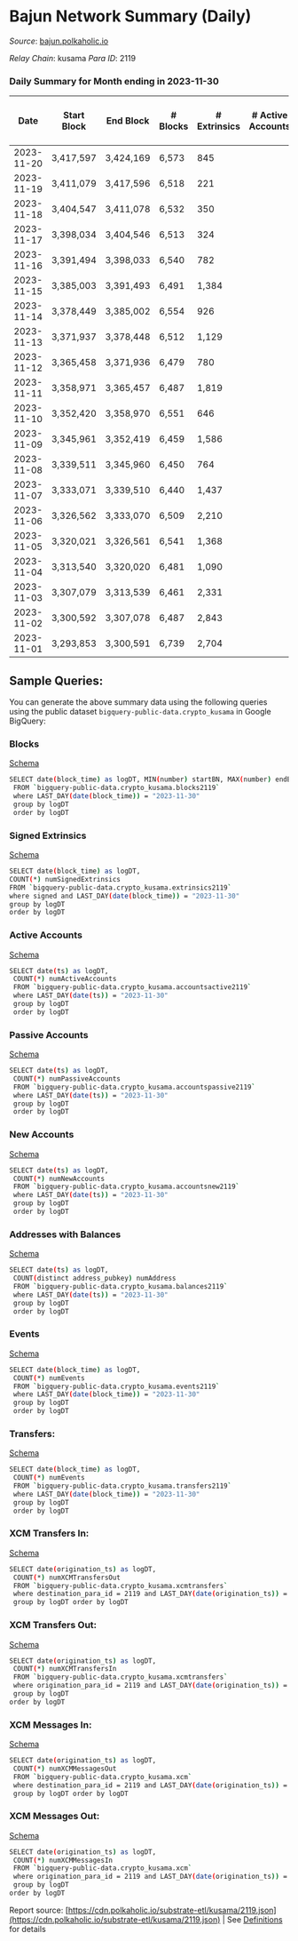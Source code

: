 # Bajun Network Summary (Daily)

_Source_: [bajun.polkaholic.io](https://bajun.polkaholic.io)

*Relay Chain*: kusama
*Para ID*: 2119



### Daily Summary for Month ending in 2023-11-30


| Date    | Start Block | End Block | # Blocks | # Extrinsics | # Active Accounts | # Passive Accounts | # New Accounts | # Addresses | # Events  | # Transfers ($USD) | # XCM Transfers In ($USD) | # XCM Transfers Out ($USD) | # XCM In | # XCM Out | Issues |
|---------|-------------|-----------|----------|--------------|-------------------|--------------------|----------------|-------------|-----------|--------------------|---------------------------|----------------------------|----------|-----------|--------|
| 2023-11-20 | 3,417,597 | 3,424,169 | 6,573 | 845 |  |  |  |  | 19,676 | 13  |   |   |  |  |  |
| 2023-11-19 | 3,411,079 | 3,417,596 | 6,518 | 221 |  |  |  |  | 14,783 | 10  |   |   |  |  |  |
| 2023-11-18 | 3,404,547 | 3,411,078 | 6,532 | 350 |  |  |  |  | 15,853 | 9  |   |   |  |  |  |
| 2023-11-17 | 3,398,034 | 3,404,546 | 6,513 | 324 |  |  |  |  | 15,631 | 9  |   |   |  |  |  |
| 2023-11-16 | 3,391,494 | 3,398,033 | 6,540 | 782 |  |  |  |  | 19,163 | 11  |   |   |  |  |  |
| 2023-11-15 | 3,385,003 | 3,391,493 | 6,491 | 1,384 |  |  |  |  | 23,918 | 17  |   |   |  |  |  |
| 2023-11-14 | 3,378,449 | 3,385,002 | 6,554 | 926 |  |  |  |  | 20,489 | 14  |   |   |  |  |  |
| 2023-11-13 | 3,371,937 | 3,378,448 | 6,512 | 1,129 |  |  |  |  | 22,230 | 5  |   |   |  |  |  |
| 2023-11-12 | 3,365,458 | 3,371,936 | 6,479 | 780 |  |  |  |  | 19,304 | 9  |   |   |  |  |  |
| 2023-11-11 | 3,358,971 | 3,365,457 | 6,487 | 1,819 |  |  |  |  | 27,933 | 14  |   |   |  |  |  |
| 2023-11-10 | 3,352,420 | 3,358,970 | 6,551 | 646 |  |  |  |  | 18,309 | 31  |   |   |  |  |  |
| 2023-11-09 | 3,345,961 | 3,352,419 | 6,459 | 1,586 |  |  |  |  | 25,808 | 20  |   |   |  |  |  |
| 2023-11-08 | 3,339,511 | 3,345,960 | 6,450 | 764 |  |  |  |  | 19,109 | 19  |   |   |  |  |  |
| 2023-11-07 | 3,333,071 | 3,339,510 | 6,440 | 1,437 |  |  |  |  | 24,400 | 30  |   |   |  |  |  |
| 2023-11-06 | 3,326,562 | 3,333,070 | 6,509 | 2,210 |  |  |  |  | 30,592 | 54  |   |   |  |  |  |
| 2023-11-05 | 3,320,021 | 3,326,561 | 6,541 | 1,368 |  |  |  |  | 23,953 | 17  |   |   |  |  |  |
| 2023-11-04 | 3,313,540 | 3,320,020 | 6,481 | 1,090 |  |  |  |  | 21,573 | 90  |   |   |  |  |  |
| 2023-11-03 | 3,307,079 | 3,313,539 | 6,461 | 2,331 |  |  |  |  | 31,060 | 28  |   |   |  |  |  |
| 2023-11-02 | 3,300,592 | 3,307,078 | 6,487 | 2,843 |  |  |  |  | 35,124 | 33  |   |   |  |  |  |
| 2023-11-01 | 3,293,853 | 3,300,591 | 6,739 | 2,704 |  |  |  |  | 34,702 | 45  |   |   |  |  |  |

## Sample Queries:
You can generate the above summary data using the following queries using the public dataset `bigquery-public-data.crypto_kusama` in Google BigQuery:


### Blocks 

[Schema](https://github.com/colorfulnotion/substrate-etl/blob/main/schema/blocks.json)

```bash
SELECT date(block_time) as logDT, MIN(number) startBN, MAX(number) endBN, COUNT(*) numBlocks 
 FROM `bigquery-public-data.crypto_kusama.blocks2119`  
 where LAST_DAY(date(block_time)) = "2023-11-30" 
 group by logDT 
 order by logDT
```

### Signed Extrinsics 

[Schema](https://github.com/colorfulnotion/substrate-etl/blob/main/schema/extrinsics.json)

```bash
SELECT date(block_time) as logDT, 
COUNT(*) numSignedExtrinsics 
FROM `bigquery-public-data.crypto_kusama.extrinsics2119`  
where signed and LAST_DAY(date(block_time)) = "2023-11-30" 
group by logDT 
order by logDT
```

### Active Accounts 

[Schema](https://github.com/colorfulnotion/substrate-etl/blob/main/schema/accountsactive.json)

```bash
SELECT date(ts) as logDT, 
 COUNT(*) numActiveAccounts 
 FROM `bigquery-public-data.crypto_kusama.accountsactive2119` 
 where LAST_DAY(date(ts)) = "2023-11-30" 
 group by logDT 
 order by logDT
```

### Passive Accounts 

[Schema](https://github.com/colorfulnotion/substrate-etl/blob/main/schema/accountspassive.json)

```bash
SELECT date(ts) as logDT, 
 COUNT(*) numPassiveAccounts 
 FROM `bigquery-public-data.crypto_kusama.accountspassive2119` 
 where LAST_DAY(date(ts)) = "2023-11-30" 
 group by logDT 
 order by logDT
```

### New Accounts 

[Schema](https://github.com/colorfulnotion/substrate-etl/blob/main/schema/accountsnew.json)

```bash
SELECT date(ts) as logDT, 
 COUNT(*) numNewAccounts 
 FROM `bigquery-public-data.crypto_kusama.accountsnew2119` 
 where LAST_DAY(date(ts)) = "2023-11-30" 
 group by logDT
 order by logDT
```

### Addresses with Balances 

[Schema](https://github.com/colorfulnotion/substrate-etl/blob/main/schema/balances.json)

```bash
SELECT date(ts) as logDT,
 COUNT(distinct address_pubkey) numAddress 
 FROM `bigquery-public-data.crypto_kusama.balances2119` 
 where LAST_DAY(date(ts)) = "2023-11-30" 
 group by logDT 
 order by logDT
```

### Events 

[Schema](https://github.com/colorfulnotion/substrate-etl/blob/main/schema/events.json)

```bash
SELECT date(block_time) as logDT, 
 COUNT(*) numEvents 
 FROM `bigquery-public-data.crypto_kusama.events2119` 
 where LAST_DAY(date(block_time)) = "2023-11-30" 
 group by logDT 
 order by logDT
```

### Transfers:

[Schema](https://github.com/colorfulnotion/substrate-etl/blob/main/schema/transfers.json)

```bash
SELECT date(block_time) as logDT, 
 COUNT(*) numEvents 
 FROM `bigquery-public-data.crypto_kusama.transfers2119` 
 where LAST_DAY(date(block_time)) = "2023-11-30" 
 group by logDT 
 order by logDT
```

### XCM Transfers In: 

[Schema](https://github.com/colorfulnotion/substrate-etl/blob/main/schema/xcmtransfers.json)

```bash
SELECT date(origination_ts) as logDT, 
 COUNT(*) numXCMTransfersOut 
 FROM `bigquery-public-data.crypto_kusama.xcmtransfers` 
 where destination_para_id = 2119 and LAST_DAY(date(origination_ts)) = "2023-11-30" 
 group by logDT order by logDT
```

### XCM Transfers Out: 

[Schema](https://github.com/colorfulnotion/substrate-etl/blob/main/schema/xcmtransfers.json)

```bash
SELECT date(origination_ts) as logDT, 
 COUNT(*) numXCMTransfersIn 
 FROM `bigquery-public-data.crypto_kusama.xcmtransfers` 
 where origination_para_id = 2119 and LAST_DAY(date(origination_ts)) = "2023-11-30" 
 group by logDT 
order by logDT
```

### XCM Messages In: 

[Schema](https://github.com/colorfulnotion/substrate-etl/blob/main/schema/xcm.json)

```bash
SELECT date(origination_ts) as logDT, 
 COUNT(*) numXCMMessagesOut 
 FROM `bigquery-public-data.crypto_kusama.xcm` 
 where destination_para_id = 2119 and LAST_DAY(date(origination_ts)) = "2023-11-30" 
 group by logDT order by logDT
```

### XCM Messages Out: 

[Schema](https://github.com/colorfulnotion/substrate-etl/blob/main/schema/xcm.json)

```bash
SELECT date(origination_ts) as logDT, 
 COUNT(*) numXCMMessagesIn 
 FROM `bigquery-public-data.crypto_kusama.xcm` 
 where origination_para_id = 2119 and LAST_DAY(date(origination_ts)) = "2023-11-30" 
 group by logDT 
order by logDT
```


Report source: [https://cdn.polkaholic.io/substrate-etl/kusama/2119.json](https://cdn.polkaholic.io/substrate-etl/kusama/2119.json) | See [Definitions](/DEFINITIONS.md) for details
